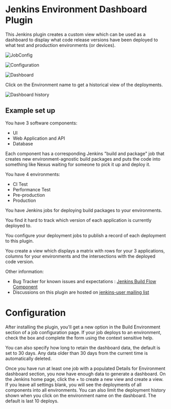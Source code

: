 Jenkins Environment Dashboard Plugin
=========================

This Jenkins plugin creates a custom view which can be used as a dashboard to display what code release versions have been deployed to what test and production environments (or devices).

![JobConfig](https://github.com/vipinsthename/environment-dashboard/raw/master/img/config.png)

![Configuration](https://github.com/vipinsthename/environment-dashboard/raw/master/img/dashboard_config.png)

![Dashboard](https://github.com/vipinsthename/environment-dashboard/raw/master/img/dashboard.png)

Click on the Environment name to get a historical view of the deployments.

![Dashboard history](https://github.com/vipinsthename/environment-dashboard/raw/master/img/dashboard_history.png)

## Example set up ##

You have 3 software components:
* UI
* Web Application and API
* Database

Each component has a corresponding Jenkins "build and package" job that creates new environment-agnostic build packages and puts the code into something like Nexus waiting for someone to pick it up and deploy it.

You have 4 environments:
* CI Test
* Performance Test
* Pre-production
* Production

You have Jenkins jobs for deploying build packages to your environments.

You find it hard to track which version of each application is currently deployed to.

You configure your deployment jobs to publish a record of each deployment to this plugin.

You create a view which displays a matrix with rows for your 3 applications, columns for your environments and the intersections with the deployed code version.

Other information:
* Bug Tracker for known issues and expectations : [Jenkins Build Flow Component](https://issues.jenkins-ci.org/browse/JENKINS/component/TBC)
* Discussions on this plugin are hosted on  [jenkins-user mailing list](https://wiki.jenkins-ci.org/display/JENKINS/Mailing+Lists)


Configuration
=============

After installing the plugin, you'll get a new option in the Build Environment section of a job configuration page.  If your job deploys to an environment, check the box and complete the form using the context sensitive help.

You can also specify how long to retain the dashboard data, the default is set to 30 days. Any data older than 30 days from the current time is automatically deleted.

Once you have run at least one job with a populated Details for Environment dashboard section, you now have enough data to generate a dashboard.  On the Jenkins home page, click the + to create a new view and create a view.  If you leave all settings blank, you will see the deployments of all components into all environments. You can also limit the deployment history shown when you click on the environment name on the dashboard. The default is last 10 deploys.
